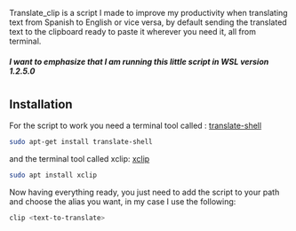 Translate_clip is a script I made to improve my productivity when translating text from Spanish to English or vice versa, by default sending the translated text to the clipboard ready to paste it wherever you need it, all from terminal.

 ##### I want to emphasize that I am running this little script in WSL version 1.2.5.0
 #
 #
## Installation
For the script to work you need a terminal tool called :
[translate-shell]( https://github.com/soimort/translate-shell )
```sh
sudo apt-get install translate-shell
```
and the terminal tool called xclip:
[xclip](https://github.com/astrand/xclip) 

```sh
sudo apt install xclip 
```

Now having everything ready, you just need to add the script to your path and choose the alias you want, in my case I use the following:
```sh
clip <text-to-translate> 
``` 




 
